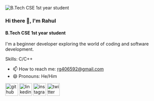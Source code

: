![B.Tech CSE 1st year student](https://pbs.twimg.com/profile_banners/1862133645919825920/1733596100/1500x500)
### Hi there 👋, I'm Rahul
#### B.Tech CSE 1st year student

I'm a beginner developer exploring the world of coding and software development.

Skills: C/C++

- 📫 How to reach me: rg406592@gmail.com 
- 😄 Pronouns: He/Him 


[<img src='https://cdn.jsdelivr.net/npm/simple-icons@3.0.1/icons/github.svg' alt='github' height='40'>](https://github.com/Rahulghosh08)  [<img src='https://cdn.jsdelivr.net/npm/simple-icons@3.0.1/icons/linkedin.svg' alt='linkedin' height='40'>](https://www.linkedin.com/in/https://www.linkedin.com/in/rahul-ghosh-8a762432a//)  [<img src='https://cdn.jsdelivr.net/npm/simple-icons@3.0.1/icons/instagram.svg' alt='instagram' height='40'>](https://www.instagram.com/rahul_ghosh_08/)  [<img src='https://cdn.jsdelivr.net/npm/simple-icons@3.0.1/icons/twitter.svg' alt='twitter' height='40'>](https://twitter.com/RahulGh0sh08)  


